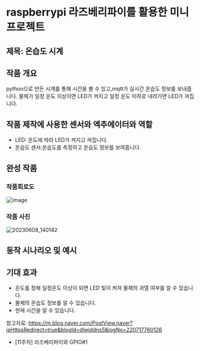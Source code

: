 # raspberrypi 라즈베리파이를 활용한 미니 프로젝트

## 제목: 온습도 시계

## 작품 개요
python으로 만든 시계를 통해 시간을 볼 수 있고,mqtt가 실시간 온습도 정보를 보내줍니다.
물체가 일정 온도 이상이면 LED가 켜지고 일정 온도 이하로 내려가면 LED가 꺼집니다.

## 작품 제작에 사용한 센서와 엑추에이터와 역할
- LED: 온도에 따라 LED가 켜지고 꺼집니다.
- 온습도 센서:온습도를 측정하고 온습도 정보를 보여줍니다.  
## 완성 작품

### 작품회로도
![image](https://github.com/lasowl/raspberrypi/assets/116951813/6e5ba0d3-8f69-4c41-bc45-e225aa9b2ebc)

### 작품 사진
![20230608_140142](https://github.com/lasowl/raspberrypi/assets/116951813/144f2ea7-9757-4dd4-8d46-81f75f809995)

## 동작 시나리오 및 예시

## 기대 효과
- 온도를 정해 일정온도 이상이 되면 LED 빛이 켜져 물체의 과열 여부를 알 수 있습니다. 
- 물체의 온습도 정보를 알 수 있습니다.
- 현재 시간을 알 수 있습니다.


참고자료:
https://m.blog.naver.com/PostView.naver?isHttpsRedirect=true&blogId=dlwjddns5&logNo=220717760126
- [11주차] 라즈베리파이와 GPIO#1
